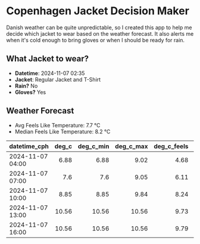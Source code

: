
# Copenhagen Jacket Decision Maker

Danish weather can be quite unpredictable, so I created this app to help me decide which jacket to wear based on the weather forecast. 
It also alerts me when it's cold enough to bring gloves or when I should be ready for rain.

## What Jacket to wear?

- **Datetime**: 2024-11-07 02:35
- **Jacket**: Regular Jacket and T-Shirt
- **Rain?** No
- **Gloves?** Yes

## Weather Forecast
- Avg Feels Like Temperature: 7.7 °C
- Median Feels Like Temperature: 8.2 °C

| datetime_cph     |   deg_c |   deg_c_min |   deg_c_max |   deg_c_feels | weather   | wind   | rain   |
|:-----------------|--------:|------------:|------------:|--------------:|:----------|:-------|:-------|
| 2024-11-07 04:00 |    6.88 |        6.88 |        9.02 |          4.68 | Clouds    | Low    | None   |
| 2024-11-07 07:00 |    7.6  |        7.6  |        9.05 |          6.11 | Clouds    | Low    | None   |
| 2024-11-07 10:00 |    8.85 |        8.85 |        9.84 |          8.24 | Clouds    | Low    | None   |
| 2024-11-07 13:00 |   10.56 |       10.56 |       10.56 |          9.73 | Clouds    | Low    | None   |
| 2024-11-07 16:00 |   10.56 |       10.56 |       10.56 |          9.79 | Clouds    | Low    | None   |
        